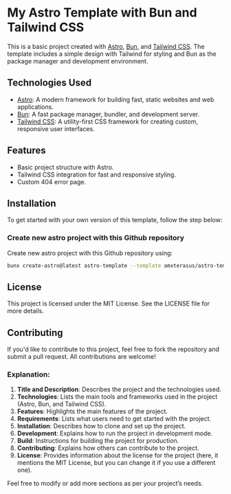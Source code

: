 # My Astro Template with Bun and Tailwind CSS

This is a basic project created with [Astro](https://astro.build/), [Bun](https://bun.sh/), and [Tailwind CSS](https://tailwindcss.com/). The template includes a simple design with Tailwind for styling and Bun as the package manager and development environment.

## Technologies Used

- [Astro](https://astro.build/): A modern framework for building fast, static websites and web applications.
- [Bun](https://bun.sh/): A fast package manager, bundler, and development server.
- [Tailwind CSS](https://tailwindcss.com/): A utility-first CSS framework for creating custom, responsive user interfaces.

## Features

- Basic project structure with Astro.
- Tailwind CSS integration for fast and responsive styling.
- Custom 404 error page.

## Installation

To get started with your own version of this template, follow the step below:

### Create new astro project with this Github repository

Create new astro project with this Github repository using:

```bash
bunx create-astro@latest astro-template --template amxterasus/astro-template
```

## License
This project is licensed under the MIT License. See the LICENSE file for more details.

## Contributing
If you'd like to contribute to this project, feel free to fork the repository and submit a pull request. All contributions are welcome!

### **Explanation**:
1. **Title and Description**: Describes the project and the technologies used.
2. **Technologies**: Lists the main tools and frameworks used in the project (Astro, Bun, and Tailwind CSS).
3. **Features**: Highlights the main features of the project.
4. **Requirements**: Lists what users need to get started with the project.
5. **Installation**: Describes how to clone and set up the project.
6. **Development**: Explains how to run the project in development mode.
7. **Build**: Instructions for building the project for production.
8. **Contributing**: Explains how others can contribute to the project.
9. **License**: Provides information about the license for the project (here, it mentions the MIT License, but you can change it if you use a different one).

Feel free to modify or add more sections as per your project’s needs.

